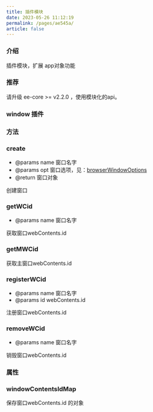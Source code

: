 ```yaml
---
title: 插件模块
date: 2023-05-26 11:12:19
permalink: /pages/ae545a/
article: false
---
```


###  介绍
插件模块，扩展 app对象功能

###  推荐
请升级 ee-core >= v2.2.0 ，使用模块化的api。

###  window 插件
###  方法
###  create

- @params name 窗口名字
- @params opt    窗口选项，见：[browserWindowOptions](https://www.electronjs.org/zh/docs/latest/api/browser-window#new-browserwindowoptions)
- @return 窗口对象

创建窗口
###  getWCid

- @params name 窗口名字

获取窗口webContents.id
###  getMWCid
获取主窗口webContents.id
###  registerWCid

- @params name 窗口名字
- @params id webContents.id

注册窗口webContents.id
###  removeWCid

- @params name 窗口名字

销毁窗口webContents.id

###  属性
###  windowContentsIdMap
保存窗口webContents.id 的对象
